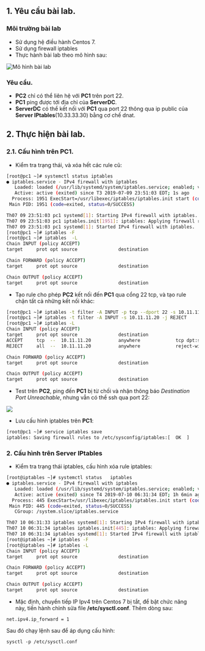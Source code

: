## 1. Yêu cầu bài lab.
### Môi trường bài lab
- Sử dụng hệ điều hành Centos 7.
- Sử dụng firewall iptables
- Thực hành bài lab theo mô hình sau:

![Mô hình bài lab](https://i.imgur.com/IfWDvF2.png)

### Yêu cầu.
- **PC2** chỉ có thể liên hệ với **PC1** trên port 22.
- **PC1** ping được tới địa chỉ của **ServerDC**.
- **ServerDC** có thể kết nối với **PC1** qua port 22 thông qua ip public của **Server IPtables**(10.33.33.30) bằng cơ chế dnat.

## 2. Thực hiện bài lab.
### 2.1. Cấu hình trên PC1.
- Kiểm tra trạng thái, và xóa hết các rule cũ:
```sh
[root@pc1 ~]# systemctl status iptables
● iptables.service - IPv4 firewall with iptables
   Loaded: loaded (/usr/lib/systemd/system/iptables.service; enabled; vendor preset: disabled)
   Active: active (exited) since T3 2019-07-09 23:51:03 EDT; 1s ago
  Process: 1951 ExecStart=/usr/libexec/iptables/iptables.init start (code=exited, status=0/SUCCESS)
 Main PID: 1951 (code=exited, status=0/SUCCESS)

Th07 09 23:51:03 pc1 systemd[1]: Starting IPv4 firewall with iptables...
Th07 09 23:51:03 pc1 iptables.init[1951]: iptables: Applying firewall rules: [  OK  ]
Th07 09 23:51:03 pc1 systemd[1]: Started IPv4 firewall with iptables.
[root@pc1 ~]# iptables -F
[root@pc1 ~]# iptables  -L
Chain INPUT (policy ACCEPT)
target     prot opt source               destination         

Chain FORWARD (policy ACCEPT)
target     prot opt source               destination         

Chain OUTPUT (policy ACCEPT)
target     prot opt source               destination      
```
- Tạo rule cho phép **PC2** kết nối đến **PC1** qua cổng 22 tcp, và tạo rule chặn tất cả những kết nối khác:
```sh
[root@pc1 ~]# iptables -t filter -A INPUT -p tcp --dport 22 -s 10.11.11.20 -j ACCEPT
[root@pc1 ~]# iptables -t filter -A INPUT -s 10.11.11.20 -j REJECT 
[root@pc1 ~]# iptables -L
Chain INPUT (policy ACCEPT)
target     prot opt source               destination         
ACCEPT     tcp  --  10.11.11.20          anywhere             tcp dpt:ssh
REJECT     all  --  10.11.11.20          anywhere             reject-with icmp-port-unreachable

Chain FORWARD (policy ACCEPT)
target     prot opt source               destination         

Chain OUTPUT (policy ACCEPT)
target     prot opt source               destination        
```
- Test trên **PC2**, ping đến **PC1** bị từ chối và nhận thông báo *Destination Port Unreachable*, nhưng vẫn có thể ssh qua port 22:

![](https://i.imgur.com/Wk7ugKR.png)

- Lưu cấu hình iptables trên **PC1**:
```sh
[root@pc1 ~]# service iptables save
iptables: Saving firewall rules to /etc/sysconfig/iptables:[  OK  ]
```
### 2. Cấu hình trên Server IPtables
- Kiểm tra trạng thái iptables, cấu hình xóa rule  iptables: 
```sh
[root@iptables ~]# systemctl status   iptables
● iptables.service - IPv4 firewall with iptables
   Loaded: loaded (/usr/lib/systemd/system/iptables.service; enabled; vendor preset: disabled)
   Active: active (exited) since T4 2019-07-10 06:31:34 EDT; 1h 6min ago
  Process: 445 ExecStart=/usr/libexec/iptables/iptables.init start (code=exited, status=0/SUCCESS)
 Main PID: 445 (code=exited, status=0/SUCCESS)
   CGroup: /system.slice/iptables.service

Th07 10 06:31:33 iptables systemd[1]: Starting IPv4 firewall with iptables...
Th07 10 06:31:34 iptables iptables.init[445]: iptables: Applying firewall rules: [  OK  ]
Th07 10 06:31:34 iptables systemd[1]: Started IPv4 firewall with iptables.
[root@iptables ~]# iptables -F
[root@iptables ~]# iptables -L
Chain INPUT (policy ACCEPT)
target     prot opt source               destination         

Chain FORWARD (policy ACCEPT)
target     prot opt source               destination         

Chain OUTPUT (policy ACCEPT)
target     prot opt source               destination         
```
- Mặc định, chuyển tiếp IP Ipv4 trên Centos 7 bị tắt, để bật chức năng này, tiến hành chỉnh sửa file **/etc/sysctl.conf**. Thêm dòng sau:
```
net.ipv4.ip_forward = 1
```
Sau đó chạy lệnh sau để áp dụng cấu hình:
```
sysctl -p /etc/sysctl.conf
```

